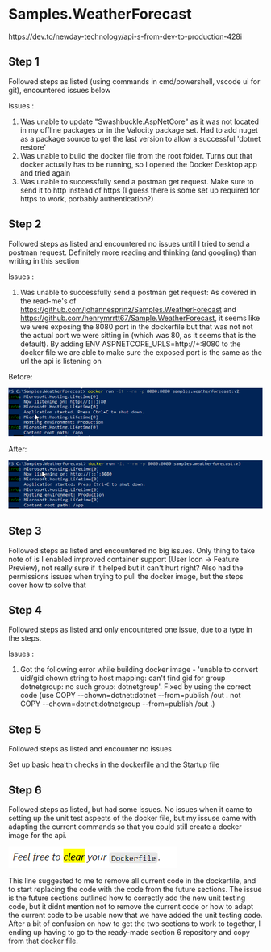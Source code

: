 # Samples.WeatherForecast
https://dev.to/newday-technology/api-s-from-dev-to-production-428i 

## Step 1

Followed steps as listed (using commands in cmd/powershell, vscode ui for git), encountered issues below

Issues : 
1. Was unable to update "Swashbuckle.AspNetCore" as it was not located in my offline packages or in the Valocity package set. Had to add nuget as a package source to get the last version to allow a successful 'dotnet restore'
2. Was unable to build the docker file from the root folder. Turns out that docker actually has to be running, so I opened the Docker Desktop app and tried again
3. Was unable to successfully send a postman get request. Make sure to send it to http instead of https (I guess there is some set up required for https to work, porbably authentication?)

## Step 2

Followed steps as listed and encountered no issues until I tried to send a postman request. Definitely more reading and thinking (and googling) than writing in this section

Issues :
1. Was unable to successfully send a postman get request: As covered in the read-me's of https://github.com/johannesprinz/Samples.WeatherForecast and https://github.com/henrymrrtt67/Sample.WeatherForecast, it seems like we were exposing the 8080 port in the dockerfile but that was not not the actual port we were sitting in (which was 80, as it seems that is the default). By adding ENV ASPNETCORE_URLS=http://+:8080 to the docker file we are able to make sure the exposed port is the same as the url the api is listening on

Before:

![](2021-06-05-20-42-48.png)

After:

![](2021-06-05-20-43-12.png)

## Step 3

Followed steps as listed and encountered no big issues. Only thing to take note of is I enabled improved container support (User Icon -> Feature Preview), not really sure if it helped but it can't hurt right? Also had the permissions issues when trying to pull the docker image, but the steps cover how to solve that

## Step 4

Followed steps as listed and only encountered one issue, due to a type in the steps.

Issues :
1. Got the following error while building docker image - 'unable to convert uid/gid chown string to host mapping: can't find gid for group dotnetgroup: no such group: dotnetgroup'. Fixed by using the correct code (use COPY --chown=dotnet:dotnet --from=publish /out . not COPY --chown=dotnet:dotnetgroup --from=publish /out .)

## Step 5

Followed steps as listed and encounter no issues

Set up basic health checks in the dockerfile and the Startup file

## Step 6

Followed steps as listed, but had some issues. No issues when it came to setting up the unit test aspects of the docker file, but my issuse came with adapting the current commands so that you could still create a docker image for the api. 

![](2021-06-12-18-54-09.png)

This line suggested to me to remove all current code in the dockerfile, and to start replacing the code with the code from the future sections. The issue is the future sections outlined how to correctly add the new unit testing code, but it didnt mention not to remove the current code or how to adapt the current code to be usable now that we have added the unit testing code. After a bit of confusion on how to get the two sections to work to together, I ending up having to go to the ready-made section 6 repository and copy from that docker file.


